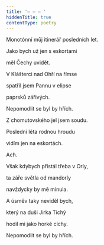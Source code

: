 ```yaml
---
title: '– – – '
hiddenTitle: true
contentType: poetry
---
```


<section>

Monotónní můj itinerář posledních let.

Jako bych už jen s eskortami

měl Čechy uvidět.

V Klášterci nad Ohří na římse

spatřil jsem Pannu v elipse

paprsků zářivých.

Nepomodlit se byl by hřích.

Z chomutovského jel jsem soudu.

Poslední léta rodnou hroudu

vidím jen na eskortách.

Ach.

Však kdybych přistál třeba v Orly,

ta záře světla od mandorly

navždycky by mě minula.

A úsměv taky neviděl bych,

který na duši Jirka Tichý

hodil mi jako horké cíchy.

Nepomodlit se byl by hřích.

</section>
